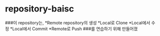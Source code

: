 # repository-baisc


###이 repository는,
*Remote repository의 생성
*Local로 Clone
*Local에서 수정
*Local에서 Commit
*Remote로 Push
###를 연습하기 위해 만들어졌
